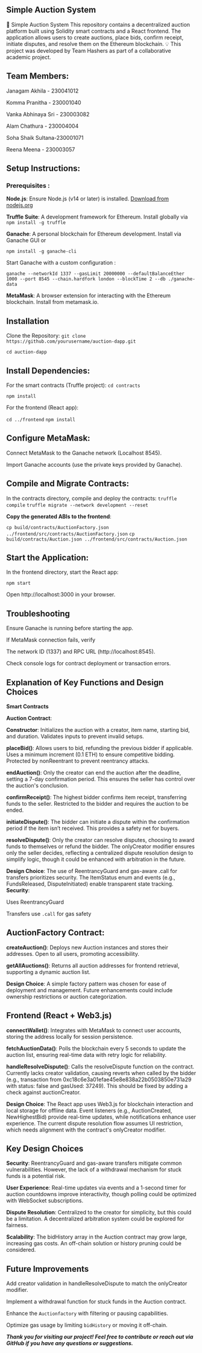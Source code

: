 ## Simple Auction System

🛒 Simple Auction System
This repository contains a decentralized auction platform built using Solidity smart contracts and a React frontend. The application allows users to create auctions, place bids, confirm receipt, initiate disputes, and resolve them on the Ethereum blockchain.
💡 This project was developed by Team Hashers as part of a collaborative academic project.
## Team Members:
Janagam Akhila - 230041012

Komma Pranitha - 230001040

Vanka Abhinaya Sri - 230003082

Alam Chathura - 230004004

Soha Shaik Sultana-230001071

Reena Meena - 230003057

 ## Setup Instructions:

### Prerequisites :
**Node.js**: Ensure Node.js (v14 or later) is installed. [Download from nodejs.org](https://nodejs.org)

**Truffle Suite**: A development framework for Ethereum. Install globally via 
`npm install -g truffle`

**Ganache**: A personal blockchain for Ethereum development. Install via Ganache GUI or 

  `npm install -g ganache-cli`
  
Start Ganache with a custom configuration :

`ganache --networkId 1337 --gasLimit 20000000 --defaultBalanceEther 1000 --port 8545 --chain.hardfork london --blockTime 2 --db ./ganache-data`


**MetaMask**: A browser extension for interacting with the Ethereum blockchain. Install from metamask.io.

##  Installation

Clone the Repository:
`git clone https://github.com/yourusername/auction-dapp.git`

`cd auction-dapp`


 ## Install Dependencies:

For the smart contracts (Truffle project):
`cd contracts`

`npm install`


For the frontend (React app):

`cd ../frontend`
`npm install`




## Configure MetaMask:

Connect MetaMask to the Ganache network (Localhost 8545).

Import Ganache accounts (use the private keys provided by Ganache).


## Compile and Migrate Contracts:

In the contracts directory, compile and deploy the contracts:
`truffle compile`
`truffle migrate --network development --reset`


**Copy the generated ABIs to the frontend**:

`cp build/contracts/AuctionFactory.json ../frontend/src/contracts/AuctionFactory.json`
`cp build/contracts/Auction.json ../frontend/src/contracts/Auction.json`




## Start the Application:

In the frontend directory, start the React app:

`npm start`


Open http://localhost:3000 in your browser.



 ## Troubleshooting

Ensure Ganache is running before starting the app.

If MetaMask connection fails, verify 

The network ID (1337) and RPC URL (http://localhost:8545).

Check console logs for contract deployment or transaction errors.

## Explanation of Key Functions and Design Choices
**Smart Contracts**

**Auction Contract**:

**Constructor**: Initializes the auction with a creator, item name, starting bid, and duration. Validates inputs to prevent invalid setups.

**placeBid()**: Allows users to bid, refunding the previous bidder if applicable. Uses a minimum increment (0.1 ETH) to ensure competitive bidding. Protected by nonReentrant to prevent reentrancy attacks.

**endAuction()**: Only the creator can end the auction after the deadline, setting a 7-day confirmation period. This ensures the seller has control over the auction's conclusion.

**confirmReceipt()**: The highest bidder confirms item receipt, transferring funds to the seller. Restricted to the bidder and requires the auction to be ended.

**initiateDispute()**: The bidder can initiate a dispute within the confirmation period if the item isn’t received. This provides a safety net for buyers.

**resolveDispute()**: Only the creator can resolve disputes, choosing to award funds to themselves or refund the bidder. The onlyCreator modifier ensures only the seller decides, reflecting a centralized dispute resolution design to simplify logic, though it could be enhanced with arbitration in the future.

**Design Choice**: The use of ReentrancyGuard and gas-aware .call for transfers prioritizes security. The ItemStatus enum and events (e.g., FundsReleased, DisputeInitiated) enable transparent state tracking.
**Security**:

Uses ReentrancyGuard

Transfers use `.call` for gas safety

## AuctionFactory Contract:

**createAuction()**: Deploys new Auction instances and stores their addresses. Open to all users, promoting accessibility.

**getAllAuctions()**: Returns all auction addresses for frontend retrieval, supporting a dynamic auction list.

**Design Choice**: A simple factory pattern was chosen for ease of deployment and management. Future enhancements could include ownership restrictions or auction categorization.



## Frontend (React + Web3.js)

**connectWallet()**: Integrates with MetaMask to connect user accounts, storing the address locally for session persistence.

**fetchAuctionData()**: Polls the blockchain every 5 seconds to update the auction list, ensuring real-time data with retry logic for reliability.

**handleResolveDispute()**: Calls the resolveDispute function on the contract. Currently lacks creator validation, causing reverts when called by the bidder (e.g., transaction from 0xc18c6e3a01efae45e8e838a22b0503850e731a29 with status: false and gasUsed: 37249). This should be fixed by adding a check against auctionCreator.

**Design Choice**: The React app uses Web3.js for blockchain interaction and local storage for offline data. Event listeners (e.g., AuctionCreated, NewHighestBid) provide real-time updates, while notifications enhance user experience. The current dispute resolution flow assumes UI restriction, which needs alignment with the contract's onlyCreator modifier.

## Key Design Choices

**Security**: ReentrancyGuard and gas-aware transfers mitigate common vulnerabilities. However, the lack of a withdrawal mechanism for stuck funds is a potential risk.

**User Experience**: Real-time updates via events and a 1-second timer for auction countdowns improve interactivity, though polling could be optimized with WebSocket subscriptions.

**Dispute Resolution**: Centralized to the creator for simplicity, but this could be a limitation. A decentralized arbitration system could be explored for fairness.

**Scalability**: The bidHistory array in the Auction contract may grow large, increasing gas costs. An off-chain solution or history pruning could be considered.

## Future Improvements

Add creator validation in handleResolveDispute to match the onlyCreator modifier.

Implement a withdrawal function for stuck funds in the Auction contract.

Enhance the `Auctionfactory` with filtering or pausing capabilities.

Optimize gas usage by limiting `bidHistory` or moving it off-chain.

***Thank you for visiting our project! Feel free to contribute or reach out via GitHub if you have any questions or suggestions.***
